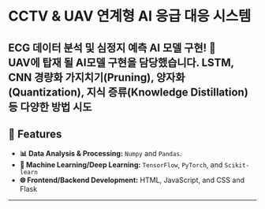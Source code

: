 # CCTV & UAV 연계형 AI 응급 대응 시스템

**ECG 데이터 분석 및 심정지 예측 AI 모델 구현**! 🚀  
UAV에 탑재 될 AI모델 구현을 담당했습니다.
LSTM, CNN 경량화 가지치기(Pruning), 양자화(Quantization), 지식 증류(Knowledge Distillation) 등 다양한 방법 시도
---

## 🌟 Features

- **📊 Data Analysis & Processing:** `Numpy` and `Pandas`.
- **🤖 Machine Learning/Deep Learning:** `TensorFlow`, `PyTorch`, and `Scikit-learn`
- **🌐 Frontend/Backend Development:** HTML, JavaScript, and CSS and Flask
---
